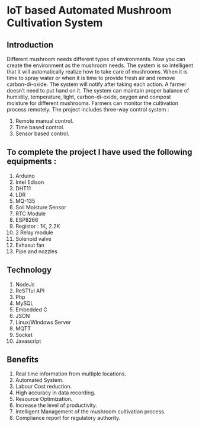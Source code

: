 # IoT based Automated Mushroom Cultivation System
## Introduction
Different mushroom needs different types of environments. Now you can create the environment as the mushroom needs. The system is so intelligent that it will automatically realize how to take care of mushrooms. When it is time to spray water or when it is time to provide fresh air and remove carbon-di-oxide. The system will notify after taking each action. A farmer doesn’t need to put hand on it. The system can maintain proper balance of humidity, temperature, light, carbon-di-oxide, oxygen and compost moisture for different mushrooms. Farmers can monitor the cultivation process remotely.
The project includes three-way control system :
1. Remote manual control.
2. Time based control.
3. Sensor based control.
## To complete the project I have used the following equipments :
1.  Arduino
2.  Intel Edison
3.  DHT11 
4.  LDR
5.  MQ-135 
6.  Soil Moisture Sensor
7.  RTC Module
8.  ESP8266
9.  Registor : 1K, 2.2K
10. 2 Relay module
11. Solenoid valve
12. Exhasut fan
13. Pipe and nozzles
## Technology
1. NodeJs
2. ReSTful API
3. Php
4. MySQL
5. Embedded C
6. JSON
7. Linux/Windows Server
8. MQTT
9. Socket
10. Javascript 
## Benefits
1. Real time information from multiple locations.
2. Automated System.	
3. Labour Cost reduction.
4. High accuracy in data recording.
5. Resource Optimization.
6. Increase the level of productivity. 
7. Intelligent Management of the mushroom cultivation process.
8. Compliance report for regulatory authority.

